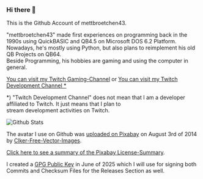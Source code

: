 ### Hi there 👋

This is the Github Account of mettbroetchen43.  
  
"mettbroetchen43" made first experiences on programming back in the 1990s using QuickBASIC and QB4.5 on Microsoft DOS 6.2 Platform.  
Nowadays, he's mostly using Python, but also plans to reimplement his old QB Projects on QB64.  
Beside Programming, his hobbies are gaming and using the computer in general. 

[You can visit my Twitch Gaming-Channel](https://twitch.tv/mettbroetchen43) or [You can visit my Twitch Development Channel *](https://twitch.tv/mettbroetchen43_dev)

*) "Twitch Development Channel" does not mean that I am a developer affiliated to Twitch. It just means that I plan to  
stream development activities on Twitch. 


![Github Stats](https://github-readme-stats.vercel.app/api?username=mettbroetchen43&show_icons=true&count_private=true)

The avatar I use on Github was [uploaded on Pixabay](https://pixabay.com/de/vectors/hamburger-l%C3%A4cheln-karikatur-312233/) on
August 3rd of 2014 by [Clker-Free-Vector-Images](https://pixabay.com/de/users/clker-free-vector-images-3736/). 

[Click here to see a summary of the Pixabay License-Summary](https://web.archive.org/web/20250602053200/https://pixabay.com/service/license-summary/).

I created a [GPG Public Key](https://mettbroetchen43.github.io/assets/pubkey.asc) in June of 2025 which I will use for signing both Commits and Checksum Files for the Releases Section as well. 


<!--
**mettbroetchen43/mettbroetchen43** is a ✨ _special_ ✨ repository because its `README.md` (this file) appears on your GitHub profile.

Here are some ideas to get you started:

- 🔭 I’m currently working on ...
- 🌱 I’m currently learning ...
- 👯 I’m looking to collaborate on ...
- 🤔 I’m looking for help with ...
- 💬 Ask me about ...
- 📫 How to reach me: ...
- 😄 Pronouns: ...
- ⚡ Fun fact: ...
-->
